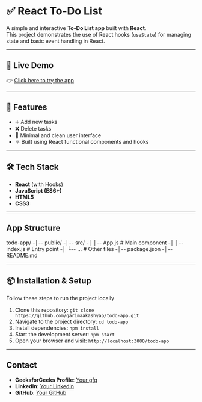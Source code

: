 # ✅ React To-Do List

A simple and interactive **To-Do List app** built with **React**.  
This project demonstrates the use of React hooks (`useState`) for managing state and basic event handling in React.

---

## 🔗 Live Demo
👉 [Click here to try the app](https://garimaakashyap.github.io/todo-app)

---

## 🚀 Features

- ➕ Add new tasks
- ❌ Delete tasks
- 🎯 Minimal and clean user interface
- ⚛️ Built using React functional components and hooks

---

## 🛠️ Tech Stack

- **React** (with Hooks)
- **JavaScript (ES6+)**
- **HTML5**
- **CSS3**

---

## App Structure

todo-app/
-│-- public/
-│-- src/
-│   │-- App.js        # Main component
-│   │-- index.js      # Entry point
-│   └-- ...           # Other files
-│-- package.json
-│-- README.md


---

## 📦 Installation & Setup

Follow these steps to run the project locally

1. Clone this repository: `git clone https://github.com/garimaakashyap/todo-app.git`
2. Navigate to the project directory: `cd todo-app`
3. Install dependencies: `npm install`
4. Start the development server: `npm start`
5. Open your browser and visit: `http://localhost:3000/todo-app`

---

## Contact

- **GeeksforGeeks Profile**: [Your gfg](https://www.geeksforgeeks.org/user/garimamillicent/)
- **LinkedIn**: [Your LinkedIn](https://www.linkedin.com/in/garima-kashyap-75b1202b8/)
- **GitHub**: [Your GitHub](https://github.com/garimaakashyap)

